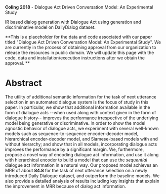 **Coling 2018** - Dialogue Act Driven Conversation Model: An Experimental Study

IR based dialog generation with Dialogue Act using generation and discriminative model on DailyDialog dataset.

**This is a placeholder for the data and code associated with our paper titled "Dialogue Act Driven Conversation Model: An Experimental Study". We are currently in the process of obtaining approval from our organization to release the resources in public domain. We will update this page with the code, data and installation/execution instructions after we obtain the approval. **

# Abstract
The utility of additional semantic information for the task of next utterance selection in an automated dialogue system is the focus of study in this paper. In particular, we show that additional information available in the form of dialogue acts --when used along with context given in the form of dialogue history-- improves the performance irrespective of the underlying model being generative or discriminative. In order to show the model agnostic behavior of dialogue acts, we experiment with several well-known models such as sequence-to-sequence encoder-decoder model, hierarchical encoder-decoder model, and Siamese-based models with and without hierarchy; and show that in all models, incorporating dialogue acts improves the performance by a significant margin. We, furthermore, propose a novel way of encoding dialogue act information, and use it along with hierarchical encoder to build a model that can use the         *sequential* dialogue act information in a natural way. Our proposed model achieves an MRR of about **84.8** for the task of next utterance selection on a newly introduced Daily Dialogue dataset, and outperform the baseline models. We also provide a detailed analysis of results including key insights that explain the improvement in MRR because of dialog act information.

<!-- There are two folders:
* ##Data - It contains the corpus (DailyDialog dataset) that we have prepared for the above task, especially, we have extended the DailyDialog datset for the Siamese Model.
* ##Code - It contains two folders, one for **generative** model and other for **discriminative** model
    * ##generative
        * **ed**
        `python ed.py train-conv-hred.txt dd_tkn_train_dict.pk test-conv-hred-10.txt dd_tkn_data.emb`
        * **ed-da**
        `python ed_pda.py train-conv-hred.txt dd_tkn_train_dict.pk test-conv-hred-10.txt train-label-hred.txt test-label-hred-10.txt, dd_tkn_data.emb`
        * **hred**
        `python batch_with_context.py, train-conv-hred.txt, dd_tkn_train_dict.pk, test-conv-hred-10.txt`
        * **hred-da**
        `python batch_with_context_predicted_da.py train-conv-hred.txt dd_tkn_train_dict.pk test-conv-hred-10.txt train-label-hred.txt test-label-hred-10.txt`
    * discriminative
        * **siamese**
        `python dual_encoder_siamese.py train-conv-hred-siam.txt dd_tkn_train_dict.pk test-conv-hred-10.txt gt.txt dd_tkn_data.emb`
        * **siamese-da**
        `python dual_encoder_siamese_pda1.py train-conv-hred-siam.txt test-conv-hred-10.txt train-label-hred-siam.txt  test-label-hred-10.txt dd_tkn_train_dict.pk gt.txt dd_tkn_data.emb`
        * hsiamese
        `python hred_siamese_simple.py train-conv-hred-siam.txt dd_tkn_train_dict.pk test-conv-hred-10.txt gt.txt  dd_tkn_data.emb`
        * hsiamese-da
        `python hred_siamese_simple_pda1.py train-conv-hred-siam.txt test-conv-hred-10.txt train-label-hred-siam.txt  test-label-hred-10.txt dd_tkn_train_dict.pk gt.txt dd_tkn_data.emb`

**License**: The code and data released under this repository is under the *Eclipse Public License*

**Citation**: To cite this paper
				
Harshit Kumar, Arvind Agarwal, Sachindra Joshi, "Dialogue Act Driven Conversation Model: An Experimental Study", to appear in COLING 2018. -->

